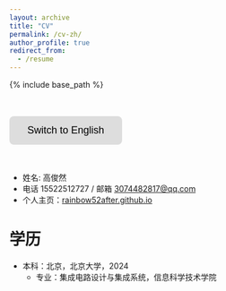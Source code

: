 ```yaml
---
layout: archive
title: "CV"
permalink: /cv-zh/
author_profile: true
redirect_from:
  - /resume
---
```


{% include base_path %}

<head>
    <meta charset="UTF-8">
    <meta name="viewport" content="width=device-width, initial-scale=1.0">
    <title>中文页面</title>
    <style>
        .btn {
            background-color: #ddd; 
            border: none;
            color: black;
            padding: 15px 32px;
            text-align: center;
            text-decoration: none;
            display: inline-block;
            font-size: 18px;
            cursor: pointer;
            border-radius: 8px;
            transition: background-color 0.3s, transform 0.2s;
        }
        .btn:hover {
            background-color: #ccc; 
            transform: scale(1.1);  /* 放大效果 */
        }
        .btn:active {
            background-color: #bbb; /* 点击时变更颜色 */
            transform: scale(1.05); /* 按钮按下时稍微缩小 */
        }
    </style>
</head>
<body>
    <br/><br/>
    <div class="container">
<button class="btn" onclick="window.location.href='/cv'">Switch to English</button>
    </div>
    <br/><br/>
</body>

* 姓名: 高俊然
* 电话 15522512727 / 邮箱 [3074482817@qq.com](3074482817@qq.com)
* 个人主页：[rainbow52after.github.io](https://rainbow52after.github.io/)

学历
======
* 本科：北京，北京大学，2024
  * 专业：集成电路设计与集成系统，信息科学技术学院



<!--
Work experience
======
* Summer 2015: Research Assistant
  * Github University
  * Duties included: Tagging issues
  * Supervisor: Professor Git

* Fall 2015: Research Assistant
  * Github University
  * Duties included: Merging pull requests
  * Supervisor: Professor Hub
  


Publications
======
  <ul>{% for post in site.publications %}
    {% include archive-single-cv.html %}
  {% endfor %}</ul>
  
Talks
======
  <ul>{% for post in site.talks %}
    {% include archive-single-talk-cv.html %}
  {% endfor %}</ul>
  
Teaching
======
  <ul>{% for post in site.teaching %}
    {% include archive-single-cv.html %}
  {% endfor %}</ul>
  
Service and leadership
======
* Currently signed in to 43 different slack teams
-->